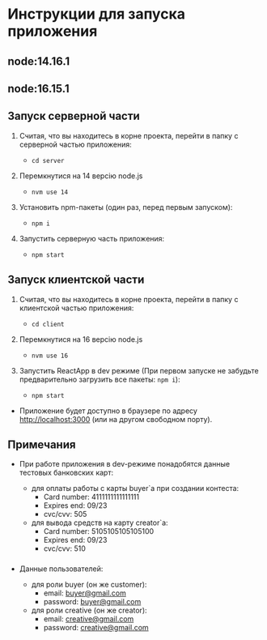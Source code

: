 # Инструкции для запуска приложения

## node:14.16.1

## node:16.15.1

## Запуск серверной части

1. Считая, что вы находитесь в корне проекта, перейти в папку с серверной частью приложения:

   - `cd server`

2. Перемкнутися на 14 версію node.js

   - `nvm use 14`

3. Установить npm-пакеты (один раз, перед первым запуском):

   - `npm i`

4. Запустить серверную часть приложения:

   - `npm start`

## Запуск клиентской части

1. Считая, что вы находитесь в корне проекта, перейти в папку с клиентской частью приложения:

   - `cd client`

2. Перемкнутися на 16 версію node.js

   - `nvm use 16`

3. Запустить ReactApp в dev режиме (При первом запуске не забудьте предварительно загрузить все пакеты: `npm i`):

   - `npm start`

- Приложение будет доступно в браузере по адресу [http://localhost:3000](http://localhost:3000) (или на другом свободном порту).

## Примечания

- При работе приложения в dev-режиме понадобятся данные тестовых банковских карт:

  - для оплаты работы с карты buyer`а при создании контеста:
    - Card number: 4111111111111111
    - Expires end: 09/23
    - cvc/cvv: 505
  - для вывода средств на карту creator`а:
    - Card number: 5105105105105100
    - Expires end: 09/23
    - cvc/cvv: 510

###

- Данные пользователей:

  - для роли buyer (он же customer):
    - email: buyer@gmail.com
    - password: buyer@gmail.com
  - для роли creative (он же creator):
    - email: creative@gmail.com
    - password: creative@gmail.com

